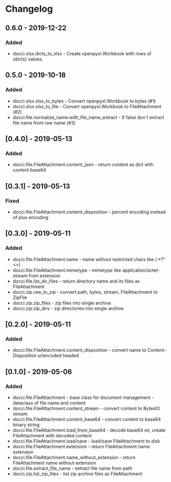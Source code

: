 <!-- https://keepachangelog.com/en/1.0.0/ -->

# Changelog

## 0.6.0 - 2019-12-22

### Added 

- docci.xlsx.dicts_to_xlsx - Create openpyxl.Workbook with rows of {dicts} values.

## 0.5.0 - 2019-10-18

### Added

- docci.xlsx.xlsx_to_bytes - Convert openpyxl.Workbook to bytes (#1)
- docci.xlsx.xlsx_to_file - Convert openpyxl.Workbook to FileAttachment (#2)
- docci.file.normalize_name:with_file_name_extract - If false don't extract file name from raw name (#3)

## [0.4.0] - 2019-05-13

### Added 

- docci.file.FileAttachment.content_json - return content as dict with content base64 

## [0.3.1] - 2019-05-13

### Fixed 

- docci.file.FileAttachment.content_disposition - percent encoding instead of plus encoding 

## [0.3.0] - 2019-05-11

### Added

- docci.file.FileAttachment.name - name without restricted chars like \/:*?"<>|
- docci.file.FileAttachment.mimetype - mimetype like application/octet-stream from extension
- docci.file.list_dir_files - return directory name and its files as FileAttachment
- docci.zip.raw_to_zip - convert path, bytes, stream, FileAttachment to ZipFile
- docci.zip.zip_files - zip files into single archive
- docci.zip.zip_dirs - zip directories into single archive

## [0.2.0] - 2019-05-11

### Added 

- docci.file.FileAttachment.content_disposition - convert name to Content-Disposition urlencoded headed

## [0.1.0] - 2019-05-06

### Added

- docci.file.FileAttachment - base class for document management - dataclass of file name and content
- docci.file.FileAttachment.content_stream - convert content to BytesIO stream
- docci.file.FileAttachment.content_base64 - convert content to base64 binary string
- docci.file.FileAttachment.load_from_base64 - decode base64 str, create FileAttachment with decoded content
- docci.file.FileAttachment.load/save - load/save FileAttachment to disk
- docci.file.FileAttachment.extension - return FileAttachment name extension
- docci.file.FileAttachment.name_without_extension - return FileAttachment name without extension
- docci.file.extract_file_name - extract file name from path
- docci.zip.list_zip_files - list zip archive files as FileAttachment